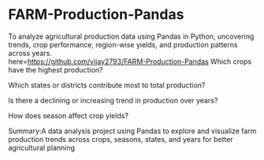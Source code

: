 # FARM-Production-Pandas
To analyze agricultural production data using Pandas in Python, uncovering trends, crop performance, region-wise yields, and production patterns across years.\
here=https://github.com/vijay2793/FARM-Production-Pandas
Which crops have the highest production?

Which states or districts contribute most to total production?

Is there a declining or increasing trend in production over years?

How does season affect crop yields?

Summary:A data analysis project using Pandas to explore and visualize farm production trends across crops, seasons, states, and years for better agricultural planning
